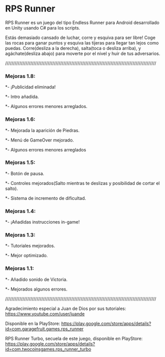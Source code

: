 ﻿# RPS Runner

RPS Runner es un juego del tipo Endless Runner para Android desarrollado en Unity usando C# para los scripts.

Estás demasiado cansado de luchar, corre y esquiva para ser libre! Coge las rocas para ganar puntos y esquiva las tijeras para llegar tan lejos como puedas. Corre(desliza a la derecha), salta(toca o desliza arriba), y agáchate(desliza abajo) para moverte por el nivel y huir de tus adversarios.

////////////////////////////////////////////////////////////////////////////////////////////////

### Mejoras 1.8:
*- ¡Publicidad eliminada!

*- Intro añadida.

*- Algunos errores menores arreglados.

### Mejoras 1.6:
*- Mejorada la aparición de Piedras.

*- Menú de GameOver mejorado.

*- Algunos errores menores arreglados

### Mejoras 1.5:
*- Botón de pausa.

*- Controles mejorados(Salto mientras te deslizas y posibilidad de cortar el salto).

*- Sistema de incremento de dificultad.

### Mejoras 1.4:
*- ¡Añadidas instrucciones in-game!

### Mejoras 1.3:
*- Tutoriales mejorados.

*- Mejor optimizado.

### Mejoras 1.1:
*- Añadido sonido de Victoria.

*- Mejorados algunos errores.

////////////////////////////////////////////////////////////////////////////////////////////////

Agradecimiento especial a Juan de Dios por sus tutoriales: https://www.youtube.com/user/juande

Disponible en la PlayStore: https://play.google.com/store/apps/details?id=com.garagefruit.games.rps_runner

RPS Runner Turbo, secuela de este juego, disponible en PlayStore: https://play.google.com/store/apps/details?id=com.twocoinsgames.rps_runner_turbo
